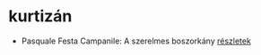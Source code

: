 # kurtizán

- Pasquale Festa Campanile: A szerelmes boszorkány [részletek](_details/Pasquale%20Festa%20Campanile.md#id_975)